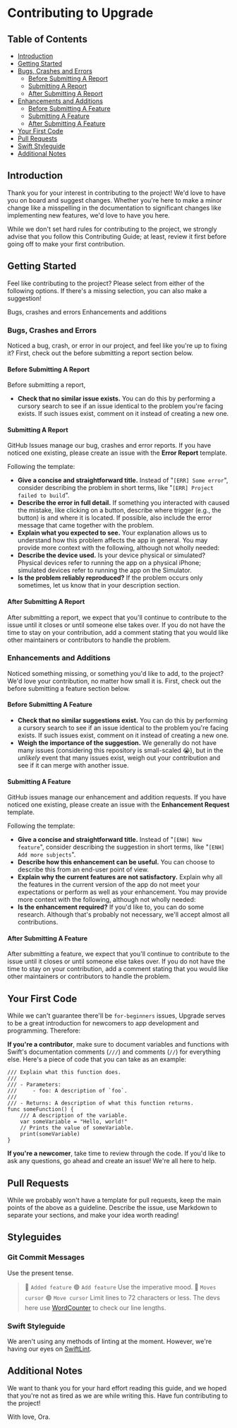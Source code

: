# Contributing to Upgrade

## Table of Contents ##
- [Introduction](#introduction)
- [Getting Started](#getting-started)
- [Bugs, Crashes and Errors](#bugs-crashes-and-errors)
	- [Before Submitting A Report](#before-submitting-a-report)
	- [Submitting A Report](#submitting-a-report)
	- [After Submitting A Report](#after-submitting-a-report)
- [Enhancements and Additions](#enhancements-and-additions)
	- [Before Submitting A Feature](#before-submitting-a-feature)
	- [Submitting A Feature](#submitting-a-feature)
	- [After Submitting A Feature](#after-submitting-a-feature)
- [Your First Code](#your-first-code)
- [Pull Requests](#pull-requests)
- [Swift Styleguide](#swift-styleguide)
- [Additional Notes](#additional-notes)

## Introduction
Thank you for your interest in contributing to the project! We'd love to have you on board and suggest changes. Whether you're here to make a minor change like a misspelling in the documentation to significant changes like implementing new features, we'd love to have you here.

While we don't set hard rules for contributing to the project, we strongly advise that you follow this Contributing Guide; at least, review it first before going off to make your first contribution.

## Getting Started
Feel like contributing to the project? Please select from either of the following options. If there's a missing selection, you can also make a suggestion!

Bugs, crashes and errors
Enhancements and additions

### Bugs, Crashes and Errors
Noticed a bug, crash, or error in our project, and feel like you're up to fixing it? First, check out the before submitting a report section below.

#### Before Submitting A Report
Before submitting a report,
- **Check that no similar issue exists.** You can do this by performing a cursory search to see if an issue identical to the problem you're facing exists. If such issues exist, comment on it instead of creating a new one.

#### Submitting A Report
GitHub Issues manage our bug, crashes and error reports. If you have noticed one existing, please create an issue with the **Error Report** template.

Following the template:
- **Give a concise and straightforward title.** Instead of "```[ERR] Some error```", consider describing the problem in short terms, like "```[ERR] Project failed to build```".
- **Describe the error in full detail.** If something you interacted with caused the mistake, like clicking on a button, describe where trigger (e.g., the button) is and where it is located. If possible, also include the error message that came together with the problem.
- **Explain what you expected to see.** Your explanation allows us to understand how this problem affects the app in general.
You may provide more context with the following, although not wholly needed:
- **Describe the device used.** Is your device physical or simulated? Physical devices refer to running the app on a physical iPhone; simulated devices refer to running the app on the Simulator.
- **Is the problem reliably reproduced?** If the problem occurs only sometimes, let us know that in your description section.

#### After Submitting A Report
After submitting a report, we expect that you'll continue to contribute to the issue until it closes or until someone else takes over. If you do not have the time to stay on your contribution, add a comment stating that you would like other maintainers or contributors to handle the problem.

### Enhancements and Additions
Noticed something missing, or something you'd like to add, to the project? We'd love your contribution, no matter how small it is. First, check out the before submitting a feature section below.

#### Before Submitting A Feature
- **Check that no similar suggestions exist.** You can do this by performing a cursory search to see if an issue identical to the problem you're facing exists. If such issues exist, comment on it instead of creating a new one.
- **Weigh the importance of the suggestion.** We generally do not have many issues (considering this repository is small-scaled 😭), but in the *unlikely* event that many issues exist, weigh out your contribution and see if it can merge with another issue.

#### Submitting A Feature
GitHub issues manage our enhancement and addition requests. If you have noticed one existing, please create an issue with the **Enhancement Request** template.

Following the template:
- **Give a concise and straightforward title.** Instead of "```[ENH] New feature```", consider describing the suggestion in short terms, like "```[ENH] Add more subjects```".
- **Describe how this enhancement can be useful.** You can choose to describe this from an end-user point of view.
- **Explain why the current features are not satisfactory.** Explain why all the features in the current version of the app do not meet your expectations or perform as well as your enhancement.
You may provide more context with the following, although not wholly needed:
- **Is the enhancement required?** If you'd like to, you can do some research. Although that's probably not necessary, we'll accept almost all contributions.

#### After Submitting A Feature
After submitting a feature, we expect that you'll continue to contribute to the issue until it closes or until someone else takes over. If you do not have the time to stay on your contribution, add a comment stating that you would like other maintainers or contributors to handle the problem.

## Your First Code
While we can't guarantee there'll be ```for-beginners``` issues, Upgrade serves to be a great introduction for newcomers to app development and programming. Therefore:

**If you're a contributor**, make sure to document variables and functions with Swift's documentation comments (```///```) and comments (```//```) for everything else. Here's a piece of code that you can take as an example:

```
/// Explain what this function does.
///
/// - Parameters:
/// 	- foo: A description of `foo`.
///
/// - Returns: A description of what this function returns.
func someFunction() {
	/// A description of the variable.
	var someVariable = "Hello, world!"
	// Prints the value of someVariable.
	print(someVariable)
}
```

**If you're a newcomer**, take time to review through the code. If you'd like to ask any questions, go ahead and create an issue! We're all here to help.

## Pull Requests
While we probably won't have a template for pull requests, keep the main points of the above as a guideline. Describe the issue, use Markdown to separate your sections, and make your idea worth reading!

## Styleguides
### Git Commit Messages
Use the present tense.
> 🔴 ```Added feature```
> 🟢 ```Add feature```
Use the imperative mood.
> 🔴 ```Moves cursor```
> 🟢 ```Move cursor```
Limit lines to 72 characters or less.
The devs here use [WordCounter](wordcounter.net) to check our line lengths.

### Swift Styleguide
We aren't using any methods of linting at the moment. However, we're having our eyes on [SwiftLint](https://github.com/realm/swiftlint).


## Additional Notes
We want to thank you for your hard effort reading this guide, and we hoped that you're not as tired as we are while writing this. Have fun contributing to the project!

With love,
Ora.